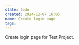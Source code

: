 ```yaml
---
state: todo
created: 2024-12-07 16:06
name: Create login page
tags:
---
```



Create login page for Test Project.
